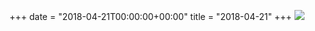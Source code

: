 +++
date = "2018-04-21T00:00:00+00:00"
title = "2018-04-21"
+++
<img class="img-fluid" src="/2018-04-21.jpg" />
